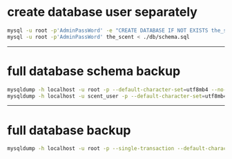 # create database user separately
```bash
mysql -u root -p'AdminPassWord' -e "CREATE DATABASE IF NOT EXISTS the_scent CHARACTER SET utf8mb4 COLLATE utf8mb4_unicode_ci;"
mysql -u root -p'AdminPassWord' the_scent < ./db/schema.sql
```

---
# full database schema backup
```bash
mysqldump -h localhost -u root -p --default-character-set=utf8mb4 --no-data --routines --triggers --events --databases the_scent > the_scent_schema.sql
mysqldump -h localhost -u scent_user -p --default-character-set=utf8mb4 --no-data --routines --triggers --events --databases the_scent > the_scent_schema.sql
```

---
# full database backup
```bash
mysqldump -h localhost -u root -p --single-transaction --default-character-set=utf8mb4 --routines --triggers --events --databases the_scent | gzip > the_scent_full_backup.sql.gz
```

